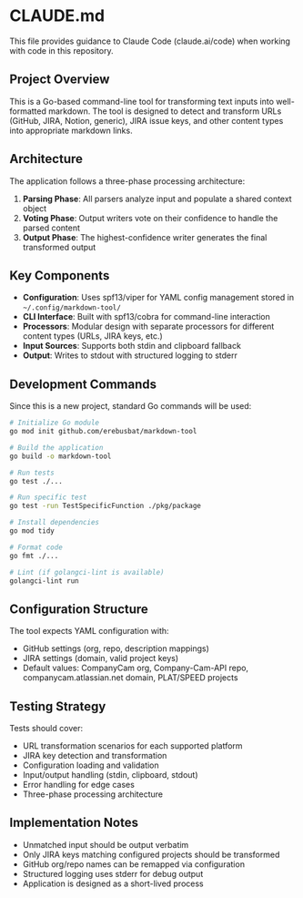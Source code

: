 # CLAUDE.md

This file provides guidance to Claude Code (claude.ai/code) when working with code in this repository.

## Project Overview

This is a Go-based command-line tool for transforming text inputs into well-formatted markdown. The tool is designed to detect and transform URLs (GitHub, JIRA, Notion, generic), JIRA issue keys, and other content types into appropriate markdown links.

## Architecture

The application follows a three-phase processing architecture:

1. **Parsing Phase**: All parsers analyze input and populate a shared context object
2. **Voting Phase**: Output writers vote on their confidence to handle the parsed content
3. **Output Phase**: The highest-confidence writer generates the final transformed output

## Key Components

- **Configuration**: Uses spf13/viper for YAML config management stored in `~/.config/markdown-tool/`
- **CLI Interface**: Built with spf13/cobra for command-line interaction
- **Processors**: Modular design with separate processors for different content types (URLs, JIRA keys, etc.)
- **Input Sources**: Supports both stdin and clipboard fallback
- **Output**: Writes to stdout with structured logging to stderr

## Development Commands

Since this is a new project, standard Go commands will be used:

```bash
# Initialize Go module
go mod init github.com/erebusbat/markdown-tool

# Build the application
go build -o markdown-tool

# Run tests
go test ./...

# Run specific test
go test -run TestSpecificFunction ./pkg/package

# Install dependencies
go mod tidy

# Format code
go fmt ./...

# Lint (if golangci-lint is available)
golangci-lint run
```

## Configuration Structure

The tool expects YAML configuration with:
- GitHub settings (org, repo, description mappings)
- JIRA settings (domain, valid project keys)
- Default values: CompanyCam org, Company-Cam-API repo, companycam.atlassian.net domain, PLAT/SPEED projects

## Testing Strategy

Tests should cover:
- URL transformation scenarios for each supported platform
- JIRA key detection and transformation
- Configuration loading and validation
- Input/output handling (stdin, clipboard, stdout)
- Error handling for edge cases
- Three-phase processing architecture

## Implementation Notes

- Unmatched input should be output verbatim
- Only JIRA keys matching configured projects should be transformed
- GitHub org/repo names can be remapped via configuration
- Structured logging uses stderr for debug output
- Application is designed as a short-lived process
